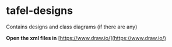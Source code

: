 # tafel-designs
Contains designs and class diagrams (if there are any)

**Open the xml files in** [https://www.draw.io/](https://www.draw.io/)